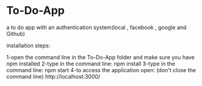# To-Do-App
a to do app with an authentication system(local , facebook , google and Github)

installation steps:

1-open the command line in the To-Do-App folder and make sure you have npm installed
2-type in the command line:
  npm install
3-type in the command line:
  npm start
4-to access the application open: (don't close the command line)
  http://localhost:3000/
